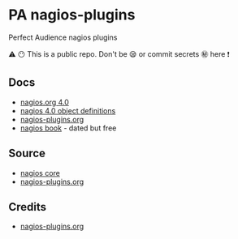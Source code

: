 # PA nagios-plugins

Perfect Audience nagios plugins

:warning:  :no_mouth:  This is a public repo.  Don't be :sleepy: or commit secrets :secret: here :exclamation:

## Docs

* [nagios.org 4.0](http://nagios.sourceforge.net/docs/nagioscore/4/en/toc.html)
* [nagios 4.0 object definitions](http://nagios.sourceforge.net/docs/nagioscore/4/en/objectdefinitions.html)
* [nagios-plugins.org](http://nagios-plugins.org/doc/man/index.html)
* [nagios book](http://nagiosbook.org/) - dated but free

## Source

* [nagios core](https://github.com/NagiosEnterprises/nagioscore)
* [nagios-plugins.org](https://github.com/nagios-plugins/nagios-plugins)

## Credits

* [nagios-plugins.org](https://github.com/nagios-plugins/nagios-plugins)
